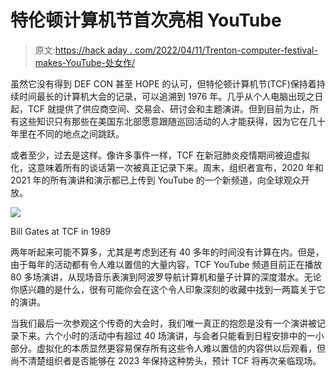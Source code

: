 # 特伦顿计算机节首次亮相 YouTube

> 原文:[https://hack aday . com/2022/04/11/Trenton-computer-festival-makes-YouTube-处女作/](https://hackaday.com/2022/04/11/trenton-computer-festival-makes-youtube-debut/)

虽然它没有得到 DEF CON 甚至 HOPE 的认可，但特伦顿计算机节(TCF)保持着持续时间最长的计算机大会的记录，可以追溯到 1976 年。几乎从个人电脑出现之日起，TCF 就提供了供应商空间、交易会、研讨会和主题演讲。但到目前为止，所有这些知识只有那些在美国东北部愿意跟随巡回活动的人才能获得，因为它在几十年里在不同的地点之间跳跃。

或者至少，过去是这样。像许多事件一样，TCF 在新冠肺炎疫情期间被迫虚拟化，这意味着所有的谈话第一次被真正记录下来。周末，组织者宣布，2020 年和 2021 年的所有演讲和演示都已上传到 YouTube 的一个新频道，向全球观众开放。

[![](../Images/c24dce14a2c2aa5758c7979b2e5fe105.png)](https://hackaday.com/wp-content/uploads/2018/03/tcf1_gates.jpg)

Bill Gates at TCF in 1989

两年听起来可能不算多，尤其是考虑到还有 40 多年的时间没有计算在内。但是，由于每年的活动都有令人难以置信的大量内容，TCF YouTube 频道目前正在播放 80 多场演讲，从现场音乐表演到阿波罗导航计算机和量子计算的深度潜水。无论你感兴趣的是什么，很有可能你会在这个令人印象深刻的收藏中找到一两篇关于它的演讲。

当我们最后一次参观这个传奇的大会时，我们唯一真正的抱怨是没有一个演讲被记录下来。六个小时的活动中有超过 40 场演讲，与会者只能看到日程安排中的一小部分。虚拟化的本质显然更容易保存所有这些令人难以置信的内容供以后观看，但尚不清楚组织者是否能够在 2023 年保持这种势头，预计 TCF 将再次亲临现场。